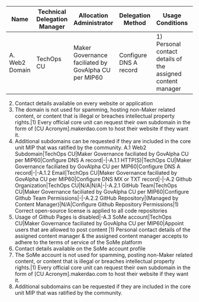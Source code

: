 Name|Technical Delegation Manager|Allocation Administrator|Delegation Method|Usage Conditions|Allocation Policy
-|-|-|-|-|-
A. Web2 Domain|TechOps CU|Maker Governance faciliated by GovAlpha CU per MIP60|Configure DNS A record|1) Personal contact details of the assigned content manager
2) Contact details available on every website or application
3) The domain is not used for spamming, hosting non-Maker related content, or content that is illegal or breaches intellectual property rights.|1) Every official core unit can request their own subdomain in the form of [CU Acronym].makerdao.com to host their website if they want it.
2) Additional subdomains can be requested if they are included in the core unit MIP that was ratified by the community.
A.1 Web2 Subdomain|TechOps CU|Maker Governance faciliated by GovAlpha CU per MIP60|Configure DNS A record|-|-A.1.1 HTTP(S)|TechOps CU|Maker Governance faciliated by GovAlpha CU per MIP60|Configure DNS A record|-|-A.1.2 Email|TechOps CU|Maker Governance faciliated by GovAlpha CU per MIP60|Configure DNS MX or TXT record|-|-A.2 Github Organization|TechOps CU|N/A|N/A|-|-A.2.1 GitHub Team|TechOps CU|Maker Governance faciliated by GovAlpha CU per MIP60|Configure Github Team Permissions|-|-A.2.2 GitHub Repository|(Managed by Content Manager)|N/A|Configure Github Repository Permissions|1) Correct open-source license is applied to all code repositories
2) Usage of Github Pages is disabled|-A.3 SoMe account|TechOps CU|Maker Governance faciliated by GovAlpha CU per MIP60|Appoint users that are allowed to post content |1) Personal contact details of the assigned content manager &amp; the assigned content manager accepts to adhere to the terms of service of the SoMe platform
2) Contact details available on the SoMe account profile
3) The SoMe account is not used for spamming, posting non-Maker related content, or content that is illegal or breaches intellectual property rights.|1) Every official core unit can request their own subdomain in the form of [CU Acronym].makerdao.com to host their website if they want it.
2) Additional subdomains can be requested if they are included in the core unit MIP that was ratified by the community.
